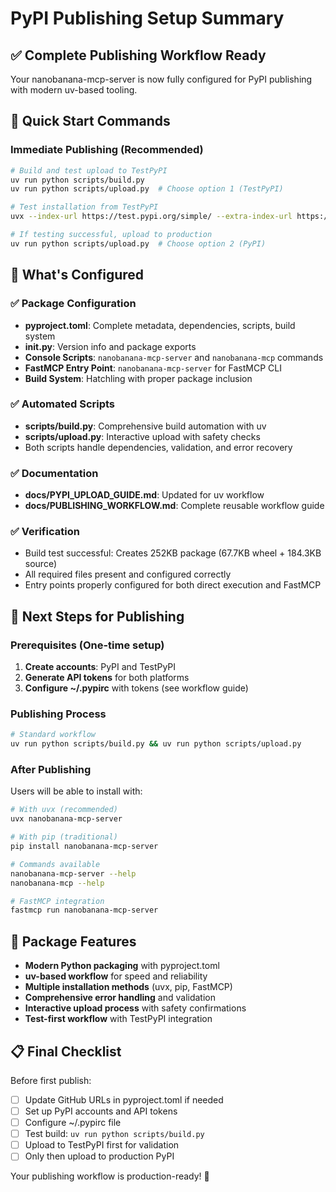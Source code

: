 # PyPI Publishing Setup Summary

## ✅ Complete Publishing Workflow Ready

Your nanobanana-mcp-server is now fully configured for PyPI publishing with modern uv-based tooling.

## 🚀 Quick Start Commands

### Immediate Publishing (Recommended)
```bash
# Build and test upload to TestPyPI
uv run python scripts/build.py
uv run python scripts/upload.py  # Choose option 1 (TestPyPI)

# Test installation from TestPyPI
uvx --index-url https://test.pypi.org/simple/ --extra-index-url https://pypi.org/simple/ nanobanana-mcp-server

# If testing successful, upload to production
uv run python scripts/upload.py  # Choose option 2 (PyPI)
```

## 📁 What's Configured

### ✅ Package Configuration
- **pyproject.toml**: Complete metadata, dependencies, scripts, build system
- **__init__.py**: Version info and package exports  
- **Console Scripts**: `nanobanana-mcp-server` and `nanobanana-mcp` commands
- **FastMCP Entry Point**: `nanobanana-mcp-server` for FastMCP CLI
- **Build System**: Hatchling with proper package inclusion

### ✅ Automated Scripts
- **scripts/build.py**: Comprehensive build automation with uv
- **scripts/upload.py**: Interactive upload with safety checks
- Both scripts handle dependencies, validation, and error recovery

### ✅ Documentation
- **docs/PYPI_UPLOAD_GUIDE.md**: Updated for uv workflow
- **docs/PUBLISHING_WORKFLOW.md**: Complete reusable workflow guide

### ✅ Verification
- Build test successful: Creates 252KB package (67.7KB wheel + 184.3KB source)
- All required files present and configured correctly
- Entry points properly configured for both direct execution and FastMCP

## 🎯 Next Steps for Publishing

### Prerequisites (One-time setup)
1. **Create accounts**: PyPI and TestPyPI
2. **Generate API tokens** for both platforms
3. **Configure ~/.pypirc** with tokens (see workflow guide)

### Publishing Process
```bash
# Standard workflow
uv run python scripts/build.py && uv run python scripts/upload.py
```

### After Publishing
Users will be able to install with:
```bash
# With uvx (recommended)
uvx nanobanana-mcp-server

# With pip (traditional)
pip install nanobanana-mcp-server

# Commands available
nanobanana-mcp-server --help
nanobanana-mcp --help

# FastMCP integration
fastmcp run nanobanana-mcp-server
```

## 🔧 Package Features

- **Modern Python packaging** with pyproject.toml
- **uv-based workflow** for speed and reliability
- **Multiple installation methods** (uvx, pip, FastMCP)
- **Comprehensive error handling** and validation
- **Interactive upload process** with safety confirmations
- **Test-first workflow** with TestPyPI integration

## 📋 Final Checklist

Before first publish:
- [ ] Update GitHub URLs in pyproject.toml if needed
- [ ] Set up PyPI accounts and API tokens
- [ ] Configure ~/.pypirc file
- [ ] Test build: `uv run python scripts/build.py`
- [ ] Upload to TestPyPI first for validation
- [ ] Only then upload to production PyPI

Your publishing workflow is production-ready! 🚀